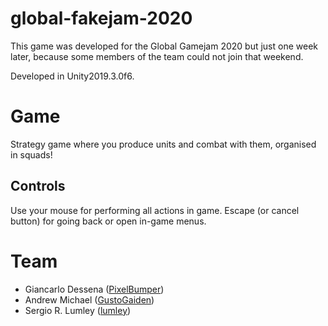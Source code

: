 # global-fakejam-2020

This game was developed for the Global Gamejam 2020 but just one week later, because some members of the team could not join that weekend.

Developed in Unity2019.3.0f6.

# Game

Strategy game where you produce units and combat with them, organised in squads!

## Controls

Use your mouse for performing all actions in game.
Escape (or cancel button) for going back or open in-game menus.

# Team
 - Giancarlo Dessena ([PixelBumper](https://github.com/GustoGaiden))
 - Andrew Michael ([GustoGaiden](https://github.com/PixelBumper))
 - Sergio R. Lumley ([lumley](https://github.com/lumley/))


